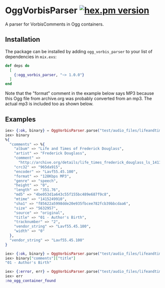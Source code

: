 # OggVorbisParser [![hex.pm version][hex-badge]][hex-url]

A parser for VorbisComments in Ogg containers.

## Installation

The package can be installed by adding `ogg_vorbis_parser` to your list of dependencies in `mix.exs`:

```elixir
def deps do
  [
    {:ogg_vorbis_parser, "~> 1.0.0"}
  ]
end
```

Note that the "format" comment in the example below says MP3 because this Ogg file from archive.org was probably converted from an mp3. The actual mp3 is included too as shown below.

## Examples
  ```elixir
  iex> {:ok, binary} = OggVorbisParser.parse("test/audio_files/lifeandtimesoffrederickdouglass_01_douglass.ogg")
  iex> binary
  %{
    "comments" => %{
      "album" => "Life and Times of Frederick Douglass",
      "artist" => "Frederick Douglass",
      "comment" =>
        "http://archive.org/details/life_times_frederick_douglass_ls_1411_librivox",
      "crc32" => "965da915",
      "encoder" => "Lavf55.45.100",
      "format" => "128Kbps MP3",
      "genre" => "speech",
      "height" => "0",
      "length" => "351.76",
      "md5" => "4be053d1a643c55f155bc489e687f9c8",
      "mtime" => "1415249910",
      "sha1" => "f85622a5998dde20e935fbcee782fcb39bbcdaa6",
      "size" => "5632957",
      "source" => "original",
      "title" => "01 - Author's Birth",
      "tracknumber" => "2",
      "vendor_string" => "Lavf55.45.100",
      "width" => "0"
    },
    "vendor_string" => "Lavf55.45.100"
  }

  iex> {:ok, binary} = OggVorbisParser.parse("test/audio_files/lifeandtimesoffrederickdouglass_01_douglass.ogg")
  iex> binary["comments"]["title"]
  "01 - Author's Birth"

  iex> {:error, err} = OggVorbisParser.parse("test/audio_files/lifeandtimesoffrederickdouglass_01_douglass_128kb.mp3")
  iex> err
  :no_ogg_container_found
  ```

  [hex-url]: https://hex.pm/packages/ogg_vorbis_parser
  [hex-badge]: https://img.shields.io/hexpm/v/ogg_vorbis_parser.svg
